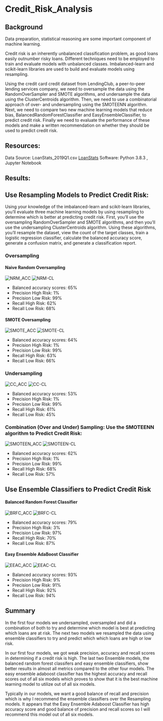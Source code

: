 # Credit_Risk_Analysis

## Background
Data preparation, statistical reasoning are some important component of  machine learning. 

Credit risk is an inherently unbalanced classification problem, as good loans easily outnumber risky loans. Different techniques need to be employed  to train and evaluate models with unbalanced classes. Imbalanced-learn and scikit-learn libraries are used to build and evaluate models using resampling.

Using the credit card credit dataset from LendingClub, a peer-to-peer lending services company, we need to oversample the data using the RandomOverSampler and SMOTE algorithms, and undersample the data using the ClusterCentroids algorithm. Then, we need to  use a combinatorial approach of over- and undersampling using the SMOTEENN algorithm. Next, we need to compare two new machine learning models that reduce bias, BalancedRandomForestClassifier and EasyEnsembleClassifier, to predict credit risk. Finally we need to evaluate the performance of these models and make a written recommendation on whether they should be used to predict credit risk.
## Resources:
Data Source: LoanStats_2019Q1.csv [LoanStats]()
Software: Python 3.8.3 , Jupyter Notebook 
## Results:
## Use Resampling Models to Predict Credit Risk:
Using your knowledge of the imbalanced-learn and scikit-learn libraries, you’ll evaluate three machine learning models by using resampling to determine which is better at predicting credit risk. First, you’ll use the oversampling RandomOverSampler and SMOTE algorithms, and then you’ll use the undersampling ClusterCentroids algorithm. Using these algorithms, you’ll resample the dataset, view the count of the target classes, train a logistic regression classifier, calculate the balanced accuracy score, generate a confusion matrix, and generate a classification report.

### Oversampling

#### Naive Random Oversampling

![NRM_ACC]()
![NRM-CL]()

* Balanced accuracy scores: 65%
* Precision High Risk: 1%
* Precision Low Risk: 99%
* Recall High Risk: 62%
* Recall Low Risk: 68%

#### SMOTE Oversampling
![SMOTE_ACC]()
![SMOTE-CL]()


* Balanced accuracy scores: 64%
* Precision High Risk: 1%
* Precision Low Risk: 99%
* Recall High Risk: 63%
* Recall Low Risk: 66%



### Undersampling
![CC_ACC]()
![CC-CL]()
* Balanced accuracy scores: 53%
* Precision High Risk: 1%
* Precision Low Risk: 99%
* Recall High Risk: 61%
* Recall Low Risk: 45%

### Combination (Over and Under) Sampling: Use the SMOTEENN algorithm to Predict Credit Risk:
![SMOTEEN_ACC]()
![SMOTEEN-CL]()
* Balanced accuracy scores: 62%
* Precision High Risk: 1%
* Precision Low Risk: 99%
* Recall High Risk: 68%
* Recall Low Risk: 57%

## Use Ensemble Classifiers to Predict Credit Risk
#### Balanced Random Forest Classifier
![BRFC_ACC]()
![BRFC-CL]()
* Balanced accuracy scores: 79%
* Precision High Risk: 3%
* Precision Low Risk: 97%
* Recall High Risk: 70%
* Recall Low Risk: 87%

#### Easy Ensemble AdaBoost Classifier
![EEAC_ACC]()
![EEAC-CL]()
* Balanced accuracy scores: 93%
* Precision High Risk: 9%
* Precision Low Risk: 91%
* Recall High Risk: 92%
* Recall Low Risk: 94%

## Summary
In the first four models we undersampled, oversampled and did a combination of both to try and determine which model is best at predicting which loans are at risk. The next two models we resampled the data using ensemble classifiers to try and predict which which loans are high or low risk.

In our first four models, we got weak precision, accuracy and recall scores in determining if a credit risk is high. The last two Ensemble models, the balanced random forest classifers and easy ensemble classifiers, show better results in almost all metrics compared to the other four models. The easy ensemble adaboost classifier has the highest accuracy and recall scores out of all six models which proves to show that it is the best machine learning model to utilize out of all six models.

Typically in our models, we want a good balance of recall and precision which is why I recommend the ensemble classifiers over the Resampling models. It appears that the Easy Ensemble Adaboost Classifier has high accuracy score and good balance of precision and recall scores so I will recommend this model out of all six models.

